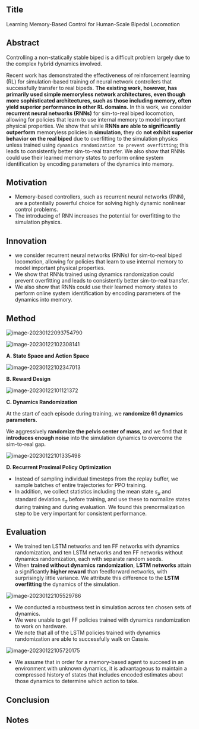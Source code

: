 ## Title

Learning Memory-Based Control for Human-Scale Bipedal Locomotion

## Abstract

Controlling a non-statically stable biped is a difficult problem largely due to the complex hybrid dynamics involved.

Recent work has demonstrated the effectiveness of reinforcement learning (RL) for simulation-based training of neural network controllers that successfully transfer to real bipeds. **The existing work, however, has primarily used simple memoryless network architectures, even though more sophisticated architectures, such as those including memory, often yield superior performance in other RL domains.** In this work, we consider **recurrent neural networks (RNNs)** for sim-to-real biped locomotion, allowing for policies that learn to use internal memory to model important physical properties. We show that while **RNNs are able to significantly outperform** memoryless policies in **simulation**, they do **not exhibit superior behavior on the real biped** due to overfitting to the simulation physics unless trained using `dynamics randomization to prevent overfitting`; this leads to consistently better sim-to-real transfer. We also show that RNNs could use their learned memory states to perform online system identification by encoding parameters of the dynamics into memory.

## Motivation

- Memory-based controllers, such as recurrent neural networks (RNN), are a potentially powerful choice for solving highly dynamic nonlinear control problems.
- The introducing of RNN increases the potential for overfitting to the simulation physics.

## Innovation

- we consider recurrent neural networks (RNNs) for sim-to-real biped locomotion, allowing for policies that learn to use internal memory to model important physical properties.
- We show that RNNs trained using dynamics randomization could prevent overfitting and leads to consistently better sim-to-real transfer.
- We also show that RNNs could use their learned memory states to perform online system identification by encoding parameters of the dynamics into memory.

## Method

![image-20230122093754790](https://cpy-fig-1310002510.cos.ap-chengdu.myqcloud.com/Typora_pictures/image-20230122093754790.png)

![image-20230122102308141](https://cpy-fig-1310002510.cos.ap-chengdu.myqcloud.com/Typora_pictures/image-20230122102308141.png)

**A. State Space and Action Space**

![image-20230122102347013](https://cpy-fig-1310002510.cos.ap-chengdu.myqcloud.com/Typora_pictures/image-20230122102347013.png)

**B. Reward Design**

![image-20230122101121372](https://cpy-fig-1310002510.cos.ap-chengdu.myqcloud.com/Typora_pictures/image-20230122101121372.png)

**C. Dynamics Randomization**

At the start of each episode during training, we **randomize 61 dynamics parameters.** 

We aggressively **randomize the pelvis center of mass**, and we find that it **introduces enough noise** into the simulation dynamics to overcome the sim-to-real gap.

![image-20230122101335498](https://cpy-fig-1310002510.cos.ap-chengdu.myqcloud.com/Typora_pictures/image-20230122101335498.png)

**D. Recurrent Proximal Policy Optimization**

- Instead of sampling individual timesteps from the replay buffer, we sample batches of entire trajectories for PPO training.
- In addition, we collect statistics including the mean state $s_µ$ and standard deviation $s_σ$ before training, and use these to normalize states during training and during evaluation. We found this prenormalization step to be very important for consistent performance.

## Evaluation

- We trained ten LSTM networks and ten FF networks with dynamics randomization, and ten LSTM networks and ten FF networks without dynamics randomization, each with separate random seeds.
- When **trained without dynamics randomization**, **LSTM networks** attain a significantly **higher reward** than feedforward networks, with surprisingly little variance. We attribute this difference to the **LSTM overfitting** the dynamics of the simulation.

![image-20230122105529786](https://cpy-fig-1310002510.cos.ap-chengdu.myqcloud.com/Typora_pictures/image-20230122105529786.png)

- We conducted a robustness test in simulation across ten chosen sets of dynamics. 
- We were unable to get FF policies trained with dynamics randomization to work on hardware.
- We note that all of the LSTM policies trained with dynamics randomization are able to successfully walk on Cassie.

![image-20230122105720175](https://cpy-fig-1310002510.cos.ap-chengdu.myqcloud.com/Typora_pictures/image-20230122105720175.png)

- We assume that in order for a memory-based agent to succeed in an environment with unknown dynamics, it is advantageous to maintain a compressed history of states that includes encoded estimates about those dynamics to determine which action to take.

## Conclusion

## Notes
